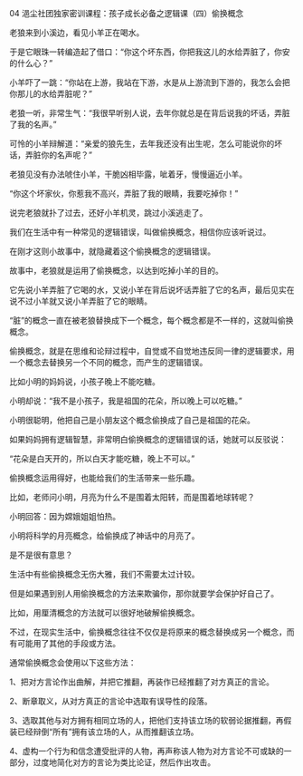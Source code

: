 04 浥尘社团独家密训课程：孩子成长必备之逻辑课（四）偷换概念





老狼来到小溪边，看见小羊正在喝水。

于是它眼珠一转编造起了借口：“你这个坏东西，你把我这儿的水给弄脏了，你安的什么心？”

小羊吓了一跳：“你站在上游，我站在下游，水是从上游流到下游的，我怎么会把你那儿的水给弄脏呢？”



老狼一听，非常生气：“我很早听别人说，去年你就总是在背后说我的坏话，弄脏了我的名声。”

可怜的小羊辩解道：“亲爱的狼先生，去年我还没有出生呢，怎么可能说你的坏话，弄脏你的名声呢？”



老狼见没有办法唬住小羊，干脆凶相毕露，呲着牙，慢慢逼近小羊。

“你这个坏家伙，你惹我不高兴，弄脏了我的眼睛，我要吃掉你！”

说完老狼就扑了过去，还好小羊机灵，跳过小溪逃走了。



我们在生活中有一种常见的逻辑错误，叫做偷换概念，相信你应该听说过。

在刚才这则小故事中，就隐藏着这个偷换概念的逻辑错误。

故事中，老狼就是运用了偷换概念，以达到吃掉小羊的目的。

它先说小羊弄脏了它喝的水，又说小羊在背后说坏话弄脏了它的名声，最后见实在说不过小羊就又说小羊弄脏了它的眼睛。

“脏”的概念一直在被老狼替换成下一个概念，每个概念都是不一样的，这就叫偷换概念。



偷换概念，就是在思维和论辩过程中，自觉或不自觉地违反同一律的逻辑要求，用一个概念去替换另一个不同的概念，而产生的逻辑错误。

比如小明的妈妈说，小孩子晚上不能吃糖。

小明却说：“我不是小孩子，我是祖国的花朵，所以晚上可以吃糖。”

小明很聪明，他把自己是小朋友这个概念偷换成了自己是祖国的花朵。

如果妈妈拥有逻辑智慧，非常明白偷换概念的逻辑错误的话，她就可以反驳说：

“花朵是白天开的，所以白天才能吃糖，晚上不可以。”



偷换概念运用得好，也能给我们的生活带来一些乐趣。

比如，老师问小明，月亮为什么不是围着太阳转，而是围着地球转呢？

小明回答：因为嫦娥姐姐怕热。

小明将科学的月亮概念，给偷换成了神话中的月亮了。

是不是很有意思？



生活中有些偷换概念无伤大雅，我们不需要太过计较。

但是如果遇到别人用偷换概念的方法来欺骗你，那你就要学会保护好自己了。

比如，用厘清概念的方法就可以很好地破解偷换概念。



不过，在现实生活中，偷换概念往往不仅仅是将原来的概念替换成另一个概念，而有可能用了其他的手段或方法。

通常偷换概念会使用以下这些方法：

1、把对方言论作出曲解，并把它推翻，再装作已经推翻了对方真正的言论。

2、断章取义，从对方真正的言论中选取有误导性的段落。

3、选取其他与对方拥有相同立场的人，把他们支持该立场的软弱论据推翻，再假装已经辩倒“所有”拥有该立场的人，从而推翻该立场。

4、虚构一个行为和信念遭受批评的人物，再声称该人物为对方言论不可或缺的一部分，过度地简化对方的言论为类比论证，然后作出攻击。

